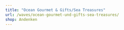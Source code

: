 ```yaml
---
title: "Ocean Gourmet & Gifts/Sea Treasures"
url: /waves/ocean-gourmet-und-gifts-sea-treasures/
shop: Andenken
---
```

